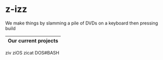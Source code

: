 # z-izz

We make things by slamming a pile of DVDs on a keyboard then pressing build

Our current projects|
--------------------|
ziv
ziOS
zicat
DOS#BASH
